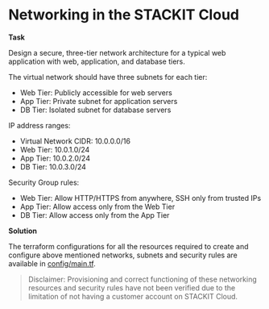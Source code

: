 # Networking in the STACKIT Cloud

**Task**

Design a secure, three-tier network architecture for a typical web application with web, application, and database tiers.

The virtual network should have three subnets for each tier:
- Web Tier: Publicly accessible for web servers
- App Tier: Private subnet for application servers
- DB Tier: Isolated subnet for database servers

IP address ranges:
- Virtual Network CIDR: 10.0.0.0/16
- Web Tier: 10.0.1.0/24
- App Tier: 10.0.2.0/24
- DB Tier: 10.0.3.0/24

Security Group rules:
- Web Tier: Allow HTTP/HTTPS from anywhere, SSH only from trusted IPs
- App Tier: Allow access only from the Web Tier
- DB Tier: Allow access only from the App Tier

**Solution**

The terraform configurations for all the resources required to create and configure above mentioned networks, subnets and security rules are available in [config/main.tf](./config/main.tf).

> Disclaimer: Provisioning and correct functioning of these networking resources and security rules have not been verified due to the limitation of not having a customer account on STACKIT Cloud.